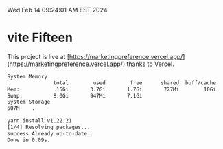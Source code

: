 Wed Feb 14 09:24:01 AM EST 2024

# vite Fifteen


This project is live at [https://marketingpreference.vercel.app/](https://marketingpreference.vercel.app/) thanks to Vercel.

```bash
System Memory
               total        used        free      shared  buff/cache   available
Mem:            15Gi       3.7Gi       1.7Gi       727Mi        10Gi        11Gi
Swap:          8.0Gi       947Mi       7.1Gi
System Storage
507M	.
```
```bash
yarn install v1.22.21
[1/4] Resolving packages...
success Already up-to-date.
Done in 0.09s.
```

